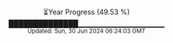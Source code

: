<p align="center">
⏳Year Progress (49.53 %) <br>
██████████████▁▁▁▁▁▁▁▁▁▁▁▁▁▁▁▁ <br>
<sub>Updated: Sun, 30 Jun 2024 06:24:03 GMT</sub>
</p>

